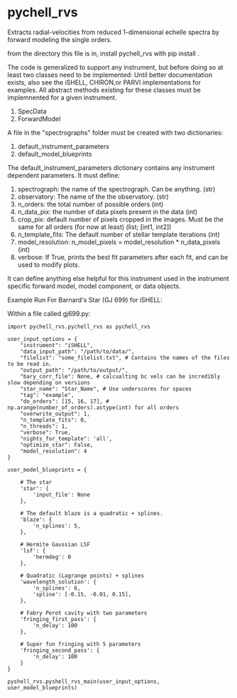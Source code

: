 # pychell_rvs

Extracts radial-velocities from reduced 1-dimensional echelle spectra by forward modeling the single orders.

from the directory this file is in, install pychell_rvs with
pip install .

The code is generalized to support any instrument, but before doing so at least two classes need to be implemented:
Until better documentation exists, also see the iSHELL, CHIRON,or PARVI implementations for examples.
All abstract methods existing for these classes must be implemnented for a given instrument.
1. SpecData
2. ForwardModel

A file in the "spectrographs" folder must be created with two dictionaries:
1. default_instrument_parameters
2. default_model_blueprints

The default_instrument_parameters dictionary contains any instrument dependent parameters. It must define:
1. spectrograph: the name of the spectrograph. Can be anything. (str)
2. observatory: The name of the the observatory. (str)
3. n_orders: the total number of possible orders (int)
4. n_data_pix: the number of data pixels present in the data (int)
5. crop_pix: default number of pixels cropped in the images. Must be the same for all orders (for now at least) (list; [int1, int2])
6. n_template_fits: The default number of stellar template iterations (int)
7. model_resolution: n_model_pixels = model_resolution * n_data_pixels (int)
8. verbose: If True, prints the best fit parameters after each fit, and can be used to modify plots.

It can define anything else helpful for this instrument used in the instrument specific forward model, model component, or data objects.

Example Run For Barnard's Star (GJ 699) for iSHELL:

Within a file called gj699.py:

```
import pychell_rvs.pychell_rvs as pychell_rvs

user_input_options = {
    "instrument": "iSHELL",
    "data_input_path": "/path/to/data/",
    "filelist": "some_filelist.txt", # Contains the names of the files to be read in.
    "output_path": "/path/to/output/",
    "bary_corr_file": None, # calcualting bc vels can be incredibly slow depending on versions
    "star_name": "Star_Name", # Use underscores for spaces
    "tag": "example",
    "do_orders": [15, 16, 17], # np.arange(number_of_orders).astype(int) for all orders
    "overwrite_output": 1,
    "n_template_fits": 0,
    "n_threads": 1,
    "verbose": True,
    "nights_for_template": 'all',
    "optimize_star": False,
    "model_resolution": 4
}

user_model_blueprints = {
    
    # The star
    'star': {
        'input_file': None
    },
    
    # The default blaze is a quadratic + splines.
    'blaze': {
        'n_splines': 5,
    },
    
    # Hermite Gaussian LSF
    'lsf': {
        'hermdeg': 0
    },
    
    # Quadratic (Lagrange points) + splines
    'wavelength_solution': {
        'n_splines': 6,
        'spline': [-0.15, -0.01, 0.15],
    },
    
    # Fabry Perot cavity with two parameters
    'fringing_first_pass': {
        'n_delay': 100
    },
    
    # Super fun fringing with 5 parameters
    'fringing_second_pass': {
        'n_delay': 100
    }
}

pyshell_rvs.pyshell_rvs_main(user_input_options, user_model_blueprints)
```